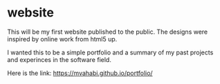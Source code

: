 # website
This will be my first website published to the 
public. The designs were inspired by online work
from html5 up. 

I wanted this to be a simple portfolio and a summary
of my past projects and experinces in the software
field. 

Here is the link: https://mvahabi.github.io/portfolio/
